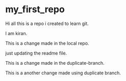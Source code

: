 # my_first_repo
Hi all this is a repo i created to learn git.

I am kiran.

This is a change made in the local repo.

just updating the readme file.

This is a change made in the duplicate-branch.

This is a another change made using duplicate branch.
